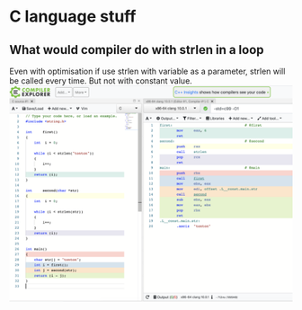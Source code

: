 # C language stuff

## What would compiler do with strlen in a loop

Even with optimisation if use strlen with variable as a parameter, strlen will be called every time. But not with constant value.
<img src="img/c_compiler_strlen_in_loop.png">
